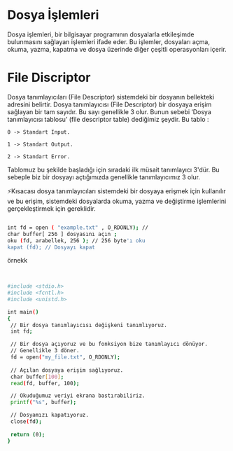 # Dosya İşlemleri
Dosya işlemleri, bir bilgisayar programının dosyalarla etkileşimde bulunmasını sağlayan işlemleri ifade eder. Bu işlemler, dosyaları açma, okuma, yazma, kapatma ve dosya üzerinde diğer çeşitli operasyonları içerir. 

# File Discriptor
Dosya tanımlayıcıları (File Descriptor) sistemdeki bir dosyanın bellekteki adresini belirtir. Dosya tanımlayıcısı (File Descriptor) bir dosyaya erişim sağlayan bir tam sayıdır. Bu sayı genellikle 3 olur. Bunun sebebi ‘Dosya tanımlayıcısı tablosu’ (file descriptor table) dediğimiz şeydir. Bu tablo :

`0 -> Standart Input.`

`1 -> Standart Output.`

`2 -> Standart Error.`

Tablomuz bu şekilde başladığı için sıradaki ilk müsait tanımlayıcı 3'dür. Bu sebeple biz bir dosyayı açtığımızda genellikle tanımlayıcımız 3 olur.

⚡Kısacası dosya tanımlayıcıları sistemdeki bir dosyaya erişmek için kullanılır ve bu erişim, sistemdeki dosyalarda okuma, yazma ve değiştirme işlemlerini gerçekleştirmek için gereklidir.

 ```bash

int fd = open ( "example.txt" , O_RDONLY); //
char buffer[ 256 ] dosyasını açın ; 
oku (fd, arabellek, 256 ); // 256 byte'ı oku 
kapat (fd); // Dosyayı kapat

```
örnekk 
 ```bash
  
   
#include <stdio.h>
#include <fcntl.h>
#include <unistd.h>

int main()
{
  // Bir dosya tanımlayıcısı değişkeni tanımlıyoruz.
  int fd;

  // Bir dosya açıyoruz ve bu fonksiyon bize tanımlayıcı dönüyor.
  // Genellikle 3 döner.
  fd = open("my_file.txt", O_RDONLY);
  
  // Açılan dosyaya erişim sağlıyoruz.
  char buffer[100];
  read(fd, buffer, 100);

  // Okuduğumuz veriyi ekrana bastırabiliriz.
  printf("%s", buffer);

  // Dosyamızı kapatıyoruz.
  close(fd);
  
  return (0);
}
```


